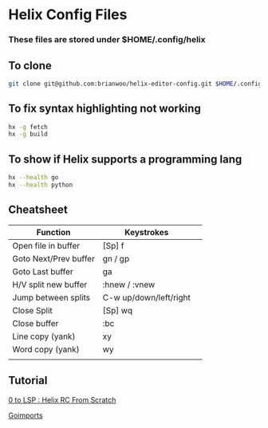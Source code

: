 # Helix Config Files
### These files are stored under $HOME/.config/helix

## To clone
```bash
git clone git@github.com:brianwoo/helix-editor-config.git $HOME/.config/helix
```

## To fix syntax highlighting not working
```bash
hx -g fetch
hx -g build
```

## To show if Helix supports a programming lang
```bash
hx --health go
hx --health python
```

## Cheatsheet
|Function   |Keystrokes   |   |
|-----------|-------------|---|
|Open file in buffer   |[Sp] f   |   |
|Goto Next/Prev buffer |gn / gp   |   |
|Goto Last buffer |ga   |   |
|H/V split new buffer |:hnew / :vnew   |   |
|Jump between splits |C-w up/down/left/right   |   |
|Close Split |[Sp] wq   |   |
|Close buffer |:bc   |   |
|Line copy (yank) |xy   |   |
|Word copy (yank) |wy   |   |
|   |   |   |

## Tutorial
[0 to LSP : Helix RC From Scratch](https://www.youtube.com/watch?v=aiSI6vdZWgE)

[Goimports](https://github.com/helix-editor/helix/discussions/4681)